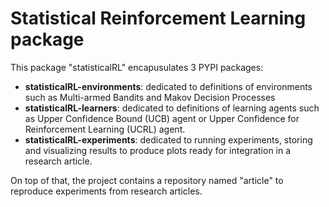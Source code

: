 # Statistical Reinforcement Learning package

This package "statisticalRL" encapusulates 3 PYPI packages:

- **statisticalRL-environments**: dedicated to definitions of environments such as Multi-armed Bandits and Makov Decision Processes
- **statisticalRL-learners**: dedicated to definitions of learning agents such as Upper Confidence Bound (UCB) agent or  Upper Confidence for Reinforcement Learning (UCRL) agent.
- **statisticalRL-experiments**: dedicated to running experiments, storing and visualizing results to produce plots ready for integration in a research article.

On top of that, the project contains a repository named "article" to reproduce experiments from research articles.

